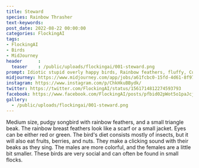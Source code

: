 ```yaml
---
title: Steward
species: Rainbow Thrasher
text-keywords: 
post_date: 2022-08-22 00:00:00
categories: FlockingAI
tags:
- FlockingAI
- Birds
- MidJourney
header      :
  teaser    : /public/uploads/flockingai/001-steward.png
prompt: Idiotic stupid overly happy birds, Rainbow feathers, fluffy, Cute, Whole body
midjourney: https://www.midjourney.com/app/jobs/a61fcbc0-15fd-4d61-8f97-0c2bf7aa879e
instagram: https://www.instagram.com/p/ChkHkuBBydk/
twitter: https://twitter.com/FlockingAI/status/1561714812274593793
facebook: https://www.facebook.com/FlockingAI/posts/pfbid02pWot5o1paJcjErvS6CMkDxjbL6u2RUwkfEe9oUTWqJmB3uuYbKWP9VZELMzCuBaRl
gallery: 
  - /public/uploads/flockingai/001-steward.png
---
```


Medium size, pudgy songbird with rainbow feathers, and a small triangle beak. The rainbow breast feathers look like a scarf or a small jacket. Eyes can be either red or green. The bird's diet consists mostly of insects, but it will also eat fruits, berries, and nuts. They make a clicking sound with their beaks as they sing. The males are more colorful, and the females are a little bit smaller. These birds are very social and can often be found in small flocks.
